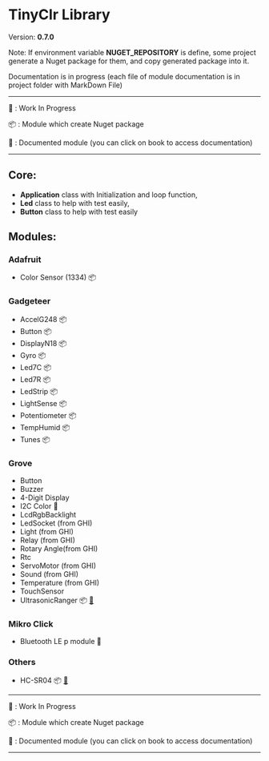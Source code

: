 # TinyClr Library
Version: __0.7.0__

Note: If environment variable __NUGET_REPOSITORY__ is define, some project generate a Nuget package for them, and copy generated package into it.

Documentation is in progress (each file of module documentation is in project folder with MarkDown File)

***
:construction: : Work In Progress

:package: : Module which create Nuget package

:closed_book: : Documented module (you can click on book to access documentation)
***

## Core:
- __Application__ class with Initialization and loop function,
- __Led__ class to help with test easily,
- __Button__ class to help with test easily

## Modules:

### Adafruit
- Color Sensor (1334) :package:


### Gadgeteer
- AccelG248 :package:
- Button :package:
- DisplayN18 :package:
- Gyro :package:
- Led7C :package:
- Led7R :package:
- LedStrip :package:
- LightSense :package:
- Potentiometer :package:
- TempHumid :package:
- Tunes :package:

### Grove
- Button 
- Buzzer
- 4-Digit Display
- I2C Color :construction:
- LcdRgbBacklight
- LedSocket (from GHI)
- Light (from GHI)
- Relay (from GHI)
- Rotary Angle(from GHI)
- Rtc
- ServoMotor (from GHI)
- Sound (from GHI)
- Temperature (from GHI)
- TouchSensor
- UltrasonicRanger :package: [:closed_book:](https://github.com/bauland/TinyClrLib/blob/master/Modules/Grove/UltrasonicRanger/UltrasonicRanger.md)


### Mikro Click
- Bluetooth LE p module :construction:

### Others
- HC-SR04 :package: [:closed_book:](https://github.com/bauland/TinyClrLib/blob/master/Modules/Others/HCSR04/HC-SR04.md)

***

:construction: : Work In Progress

:package: : Module which create Nuget package

:closed_book: : Documented module (you can click on book to access documentation)

***